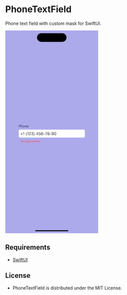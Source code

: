 # PhoneTextField

Phone text field with custom mask for SwiftUI.

![](./demo.png)

## Requirements
- [SwiftUI](https://developer.apple.com/xcode/swiftui/)

## License
- PhoneTextField is distributed under the MIT License.
